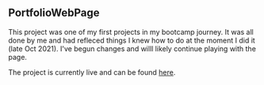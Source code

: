 ## PortfolioWebPage

This project was one of my first projects in my bootcamp journey.
It was all done by me and had refleced things I knew how to do at the moment I did it (late Oct 2021).
I've begun changes and willl likely continue playing with the page.

The project is currently live and can be found [here](https://developerkaleb.github.io/PortfolioWebPage/).
